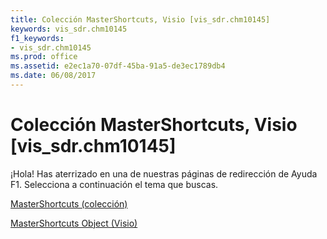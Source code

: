 ```yaml
---
title: Colección MasterShortcuts, Visio [vis_sdr.chm10145]
keywords: vis_sdr.chm10145
f1_keywords:
- vis_sdr.chm10145
ms.prod: office
ms.assetid: e2ec1a70-07df-45ba-91a5-de3ec1789db4
ms.date: 06/08/2017
---
```





# Colección MasterShortcuts, Visio [vis_sdr.chm10145]

¡Hola! Has aterrizado en una de nuestras páginas de redirección de Ayuda F1. Selecciona a continuación el tema que buscas.


 [MasterShortcuts (colección)](http://msdn.microsoft.com/library/mastershortcuts-object-visio%28Office.15%29.aspx)


 [MasterShortcuts Object (Visio)](http://msdn.microsoft.com/library/8d71568b-065b-394a-8dbd-b0b60c62eb8b.aspx)

